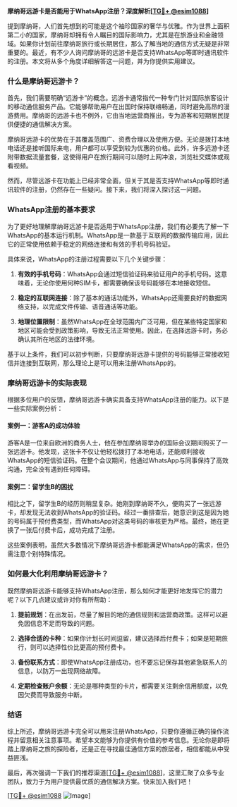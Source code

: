 **摩纳哥远游卡是否能用于WhatsApp注册？深度解析[[TG💪+ @esim1088](https://t.me/s/esim1088)]**

提到摩纳哥，人们首先想到的可能是这个袖珍国家的奢华与优雅。作为世界上面积第二小的国家，摩纳哥却拥有令人瞩目的国际影响力，尤其是在旅游业和金融领域。如果你计划前往摩纳哥旅行或长期居住，那么了解当地的通信方式无疑是非常重要的。最近，有不少人询问摩纳哥的远游卡是否支持WhatsApp等即时通讯软件的注册。本文将从多个角度详细解答这一问题，并为你提供实用建议。

### **什么是摩纳哥远游卡？**

首先，我们需要明确“远游卡”的概念。远游卡通常指代一种专门针对国际旅客设计的移动通信服务产品。它能够帮助用户在出国时保持联络畅通，同时避免高昂的漫游费用。摩纳哥的远游卡也不例外，它由当地运营商推出，专为游客和短期居民提供便捷的通信解决方案。

摩纳哥远游卡的优势在于其覆盖范围广、资费合理以及使用方便。无论是拨打本地电话还是接听国际来电，用户都可以享受到较为优惠的价格。此外，许多远游卡还附带数据流量套餐，这使得用户在旅行期间可以随时上网冲浪，浏览社交媒体或观看视频。

然而，尽管远游卡在功能上已经非常全面，但关于其是否支持WhatsApp等即时通讯软件的注册，仍然存在一些疑问。接下来，我们将深入探讨这一问题。

### **WhatsApp注册的基本要求**

为了更好地理解摩纳哥远游卡是否适用于WhatsApp注册，我们有必要先了解一下WhatsApp的基本运行机制。WhatsApp是一款基于互联网的数据传输应用，因此它的正常使用依赖于稳定的网络连接和有效的手机号码验证。

具体来说，WhatsApp的注册过程需要以下几个关键步骤：

1. **有效的手机号码**：WhatsApp会通过短信验证码来验证用户的手机号码。这意味着，无论你使用何种SIM卡，都需要确保该号码能够在本地接收短信。
   
2. **稳定的互联网连接**：除了基本的通话功能外，WhatsApp还需要良好的数据网络支持，以完成文件传输、语音通话等功能。

3. **地理位置限制**：虽然WhatsApp在全球范围内广泛可用，但在某些特定国家和地区可能会受到政策影响，导致无法正常使用。因此，在选择远游卡时，务必确认其所在地区的法律环境。

基于以上条件，我们可以初步判断，只要摩纳哥远游卡提供的号码能够正常接收短信并连接到互联网，那么理论上是可以用来注册WhatsApp的。

### **摩纳哥远游卡的实际表现**

根据多位用户的反馈，摩纳哥远游卡确实具备支持WhatsApp注册的能力。以下是一些实际案例分析：

#### **案例一：游客A的成功体验**
游客A是一位来自欧洲的商务人士，他在参加摩纳哥举办的国际会议期间购买了一张远游卡。他发现，这张卡不仅让他轻松拨打了本地电话，还能顺利接收WhatsApp的短信验证码。在整个会议期间，他通过WhatsApp与同事保持了高效沟通，完全没有遇到任何障碍。

#### **案例二：留学生B的困扰**
相比之下，留学生B的经历则稍显复杂。她刚到摩纳哥不久，便购买了一张远游卡，却发现无法收到WhatsApp的验证码。经过一番排查后，她意识到这是因为她的号码属于预付费类型，而WhatsApp对这类号码的审核更为严格。最终，她在更换了一张后付费卡后，成功完成了注册。

这些案例表明，虽然大多数情况下摩纳哥远游卡都能满足WhatsApp的需求，但仍需注意个别特殊情况。

### **如何最大化利用摩纳哥远游卡？**

既然摩纳哥远游卡能够支持WhatsApp注册，那么如何才能更好地发挥它的潜力呢？以下几点建议或许对你有所帮助：

1. **提前规划**：在出发前，尽量了解目的地的通信规则和运营商政策。这样可以避免因信息不足而导致的问题。
   
2. **选择合适的卡种**：如果你计划长时间逗留，建议选择后付费卡；如果是短期旅行，则可以选择性价比更高的预付费卡。

3. **备份联系方式**：即使WhatsApp注册成功，也不要忘记保存其他紧急联系人的信息，以防万一出现网络故障。

4. **定期检查账户余额**：无论是哪种类型的卡片，都需要关注剩余信用额度，以免因欠费而导致服务中断。

### **结语**

综上所述，摩纳哥远游卡完全可以用来注册WhatsApp，只要你遵循正确的操作流程并留意相关注意事项。希望本文能够为你提供有价值的参考信息。无论你是即将踏上摩纳哥之旅的探险者，还是正在寻找最佳通信方案的旅居者，相信都能从中受益匪浅。

最后，再次强调一下我们的推荐渠道[[TG💪+ @esim1088](https://t.me/s/esim1088)]，这里汇聚了众多专业团队，致力于为用户提供最优质的通信解决方案。快来加入我们吧！

[[TG💪+ @esim1088](https://t.me/s/esim1088) ![Image](https://i.postimg.cc/4NQfJmqS/Snipaste-2025-05-13-00-14-12.png)]